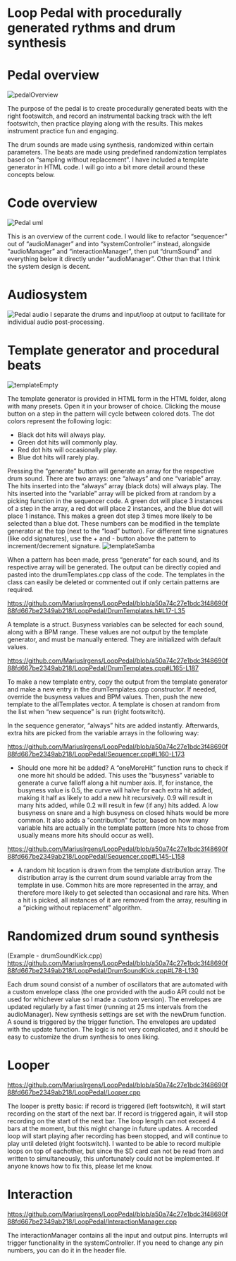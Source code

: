 # Loop Pedal with procedurally generated rythms and drum synthesis

# Pedal overview
![pedalOverview](https://github.com/MariusIrgens/LoopPedal/assets/78429226/f668eea8-f432-497c-9add-428f51fd7747)

The purpose of the pedal is to create procedurally generated beats with the right footswitch, and record an instrumental backing track with the left footswitch, then practice playing along with the results. This makes instrument practice fun and engaging.

The drum sounds are made using synthesis, randomized within certain parameters. The beats are made using predefined randomization templates based on “sampling without replacement”. I have included a template generator in HTML code. I will go into a bit more detail around these concepts below.

# Code overview
![Pedal uml](https://github.com/MariusIrgens/LoopPedal/assets/78429226/3f76dd34-bf25-4984-b71d-f3d6ae25585b)

This is an overview of the current code. I would like to refactor “sequencer” out of “audioManager” and into “systemController” instead, alongside “audioManager” and “interactionManager”, then put “drumSound” and everything below it directly under “audioManager”.
Other than that I think the system design is decent.

# Audiosystem
![Pedal audio](https://github.com/MariusIrgens/LoopPedal/assets/78429226/dbada959-29fe-4041-ad6a-e32fc84db6c6)
I separate the drums and input/loop at output to facilitate for individual audio post-processing. 

# Template generator and procedural beats
![templateEmpty](https://github.com/MariusIrgens/LoopPedal/assets/78429226/0e5a9343-82b7-4eb0-b1d7-1a4eec5493f9)

The template generator is provided in HTML form in the HTML folder, along with many presets. Open it in your browser of choice. Clicking the mouse button on a step in the pattern will cycle between colored dots. The dot colors represent the following logic:

- Black dot hits will always play.
- Green dot hits will commonly play.
- Red dot hits will occasionally play.
- Blue dot hits will rarely play.

Pressing the “generate” button will generate an array for the respective drum sound. There are two arrays: one “always” and one “variable” array. The hits inserted into the “always” array (black dots) will always play. The hits inserted into the “variable” array will be picked from at random by a picking function in the sequencer code. A green dot will place 3 instances of a step in the array, a red dot will place 2 instances, and the blue dot will place 1 instance. This makes a green dot step 3 times more likely to be selected than a blue dot. These numbers can be modified in the template generator at the top (next to the “load” button). For different time signatures (like odd signatures), use the + and - button above the pattern to increment/decrement signature.
![templateSamba](https://github.com/MariusIrgens/LoopPedal/assets/78429226/5b2eb7ac-cda3-4b7f-8b83-80a50dd8b949)

When a pattern has been made, press “generate” for each sound, and its respective array will be generated. The output can be directly copied and pasted into the drumTemplates.cpp class of the code. The templates in the class can easily be deleted or commented out if only certain patterns are required.

https://github.com/MariusIrgens/LoopPedal/blob/a50a74c27e1bdc3f48690f88fd667be2349ab218/LoopPedal/DrumTemplates.h#L17-L35

A template is a struct. Busyness variables can be selected for each sound, along with a BPM range. These values are not output by the template generator, and must be manually entered. They are initialized with default values. 

https://github.com/MariusIrgens/LoopPedal/blob/a50a74c27e1bdc3f48690f88fd667be2349ab218/LoopPedal/DrumTemplates.cpp#L165-L187

To make a new template entry, copy the output from the template generator and make a new entry in the drumTemplates.cpp constructor. If needed, override the busyness values and BPM values. Then, push the new template to the allTemplates vector. A template is chosen at random from the list when “new sequence” is run (right footswitch).

In the sequence generator, “always” hits are added instantly. Afterwards, extra hits are picked from the variable arrays in the following way:

https://github.com/MariusIrgens/LoopPedal/blob/a50a74c27e1bdc3f48690f88fd667be2349ab218/LoopPedal/Sequencer.cpp#L160-L173

- Should one more hit be added? A “oneMoreHit” function runs to check if one more hit should be added. This uses the “busyness” variable to generate a curve falloff along a hit number axis. If, for instance, the busyness value is 0.5, the curve will halve for each extra hit added, making it half as likely to add a new hit recursively. 0.9 will result in many hits added, while 0.2 will result in few (if any) hits added. A low busyness on snare and a high busyness on closed hihats would be more common. It also adds a "contribution" factor, based on how many variable hits are actually in the template pattern (more hits to chose from usually means more hits should occur as well).

https://github.com/MariusIrgens/LoopPedal/blob/a50a74c27e1bdc3f48690f88fd667be2349ab218/LoopPedal/Sequencer.cpp#L145-L158

- A random hit location is drawn from the template distribution array. The distribution array is the current drum sound variable array from the template in use. Common hits are more represented in the array, and therefore more likely to get selected than occasional and rare hits. When a hit is picked, all instances of it are removed from the array, resulting in a “picking without replacement” algorithm.

# Randomized drum sound synthesis
(Example - drumSoundKick.cpp)
https://github.com/MariusIrgens/LoopPedal/blob/a50a74c27e1bdc3f48690f88fd667be2349ab218/LoopPedal/DrumSoundKick.cpp#L78-L130

Each drum sound consist of a number of oscillators that are automated with a custom envelope class (the one provided with the audio API could not be used for whichever value so I made a custom version). The envelopes are updated regularly by a fast timer (running at 25 ms intervals from the audioManager). New synthesis settings are set with the newDrum function. A sound is triggered by the trigger function. The envelopes are updated with the update function. The logic is not very complicated, and it should be easy to customize the drum synthesis to ones liking.

# Looper
https://github.com/MariusIrgens/LoopPedal/blob/a50a74c27e1bdc3f48690f88fd667be2349ab218/LoopPedal/Looper.cpp

The looper is pretty basic: if record is triggered (left footswitch), it will start recording on the start of the next bar. If record is triggered again, it will stop recording on the start of the next bar. The loop length can not exceed 4 bars at the moment, but this might change in future updates. A recorded loop will start playing after recording has been stopped, and will continue to play until deleted (right footswitch). I wanted to be able to record multiple loops on top of eachother, but since the SD card can not be read from and written to simultaneously, this unfortunately could not be implemented. If anyone knows how to fix this, please let me know.

# Interaction
https://github.com/MariusIrgens/LoopPedal/blob/a50a74c27e1bdc3f48690f88fd667be2349ab218/LoopPedal/InteractionManager.cpp

The interactionManager contains all the input and output pins. Interrupts wil trigger functionality in the systemController. If you need to change any pin numbers, you can do it in the header file.

